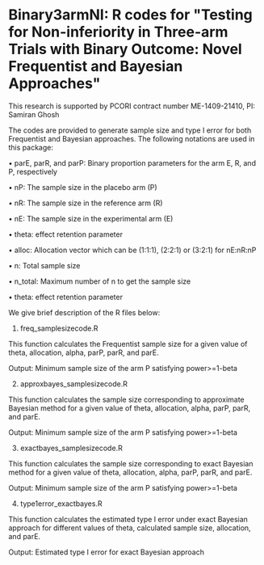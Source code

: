 # Binary3armNI: R codes for "Testing for Non-inferiority in Three-arm Trials with Binary Outcome: Novel Frequentist and Bayesian Approaches"

This research is supported by PCORI contract number ME-1409-21410, PI: Samiran Ghosh

The codes are provided to generate sample size and type I error for both Frequentist and Bayesian approaches. The following notations are used in this package:

• parE, parR, and parP: Binary proportion parameters for the arm E, R, and P, respectively

• nP: The sample size in the placebo arm (P)

• nR: The sample size in the reference arm (R)

• nE: The sample size in the experimental arm (E)

• theta: effect retention parameter

• alloc: Allocation vector which can be (1:1:1), (2:2:1) or (3:2:1) for nE:nR:nP

• n: Total sample size

• n_total: Maximum number of n to get the sample size

• theta: effect retention parameter

We give brief description of the R files below:

1. freq_samplesizecode.R

This function calculates the Frequentist sample size for a given value of theta, allocation, alpha, parP, parR, and parE.

Output: Minimum sample size of the arm P satisfying power>=1-beta

2. approxbayes_samplesizecode.R

This function calculates the sample size corresponding to approximate Bayesian method for a given value of theta, allocation, alpha, parP, parR, and parE.

Output: Minimum sample size of the arm P satisfying power>=1-beta

3. exactbayes_samplesizecode.R

This function calculates the sample size corresponding to exact Bayesian method for a given value of theta, allocation, alpha, parP, parR, and parE.

Output: Minimum sample size of the arm P satisfying power>=1-beta

4. type1error_exactbayes.R

This function calculates the estimated type I error under exact Bayesian approach for different values of theta, calculated sample size, allocation, and parE.

Output: Estimated type I error for exact Bayesian approach
